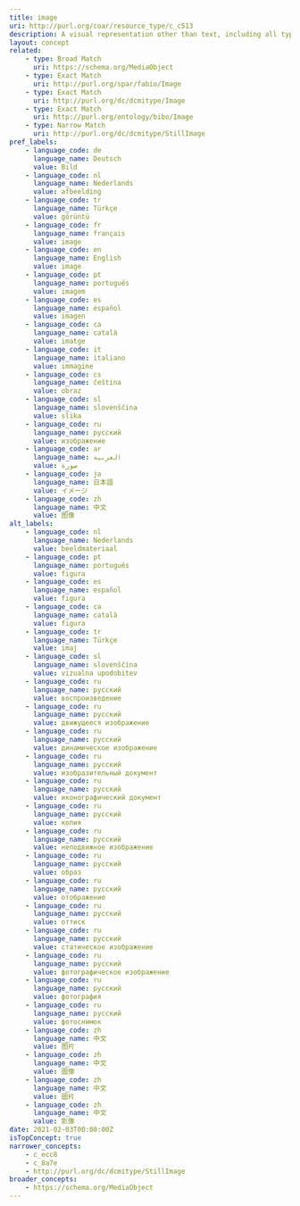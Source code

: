```yaml
---
title: image
uri: http://purl.org/coar/resource_type/c_c513
description: A visual representation other than text, including all types of moving image and still image.
layout: concept
related:
    - type: Broad Match
      uri: https://schema.org/MediaObject
    - type: Exact Match
      uri: http://purl.org/spar/fabio/Image
    - type: Exact Match
      uri: http://purl.org/dc/dcmitype/Image
    - type: Exact Match
      uri: http://purl.org/ontology/bibo/Image
    - type: Narrow Match
      uri: http://purl.org/dc/dcmitype/StillImage
pref_labels:
    - language_code: de
      language_name: Deutsch
      value: Bild
    - language_code: nl
      language_name: Nederlands
      value: afbeelding
    - language_code: tr
      language_name: Türkçe
      value: görüntü
    - language_code: fr
      language_name: français
      value: image
    - language_code: en
      language_name: English
      value: image
    - language_code: pt
      language_name: português
      value: imagem
    - language_code: es
      language_name: español
      value: imagen
    - language_code: ca
      language_name: català
      value: imatge
    - language_code: it
      language_name: italiano
      value: immagine
    - language_code: cs
      language_name: čeština
      value: obraz
    - language_code: sl
      language_name: slovenščina
      value: slika
    - language_code: ru
      language_name: русский
      value: изображение
    - language_code: ar
      language_name: العربية
      value: صورة
    - language_code: ja
      language_name: 日本語
      value: イメージ
    - language_code: zh
      language_name: 中文
      value: 图像
alt_labels:
    - language_code: nl
      language_name: Nederlands
      value: beeldmateriaal
    - language_code: pt
      language_name: português
      value: figura
    - language_code: es
      language_name: español
      value: figura
    - language_code: ca
      language_name: català
      value: figura
    - language_code: tr
      language_name: Türkçe
      value: imaj
    - language_code: sl
      language_name: slovenščina
      value: vizualna upodobitev
    - language_code: ru
      language_name: русский
      value: воспроизведение
    - language_code: ru
      language_name: русский
      value: движущееся изображение
    - language_code: ru
      language_name: русский
      value: динамическое изображение
    - language_code: ru
      language_name: русский
      value: изобразительный документ
    - language_code: ru
      language_name: русский
      value: иконографический документ
    - language_code: ru
      language_name: русский
      value: копия
    - language_code: ru
      language_name: русский
      value: неподвижное изображение
    - language_code: ru
      language_name: русский
      value: образ
    - language_code: ru
      language_name: русский
      value: отображение
    - language_code: ru
      language_name: русский
      value: оттиск
    - language_code: ru
      language_name: русский
      value: статическое изображение
    - language_code: ru
      language_name: русский
      value: фотографическое изображение
    - language_code: ru
      language_name: русский
      value: фотография
    - language_code: ru
      language_name: русский
      value: фотоснимок
    - language_code: zh
      language_name: 中文
      value: 图片
    - language_code: zh
      language_name: 中文
      value: 圖像
    - language_code: zh
      language_name: 中文
      value: 圖片
    - language_code: zh
      language_name: 中文
      value: 影像
date: 2021-02-03T00:00:00Z
isTopConcept: true
narrower_concepts:
    - c_ecc8
    - c_8a7e
    - http://purl.org/dc/dcmitype/StillImage
broader_concepts:
    - https://schema.org/MediaObject
---
```


